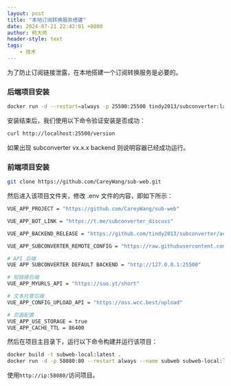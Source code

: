 ```yaml
---
layout: post
title: "本地订阅转换服务搭建"
date: 2024-07-21 22:42:01 +0800
author: 柯大师
header-style: text
tags:
    - 技术
---
```


为了防止订阅链接泄露，在本地搭建一个订阅转换服务是必要的。

### 后端项目安装

```bash
docker run -d --restart=always -p 25500:25500 tindy2013/subconverter:latest
```

安装结束后，我们使用以下命令验证安装是否成功：

```bash
curl http://localhost:25500/version
```

如果出现 subconverter vx.x.x backend 则说明容器已经成功运行。

### 前端项目安装

```bash
git clone https://github.com/CareyWang/sub-web.git
```

然后进入该项目文件夹，修改 .env 文件的内容，即如下所示：

```bash
VUE_APP_PROJECT = "https://github.com/CareyWang/sub-web"

VUE_APP_BOT_LINK = "https://t.me/subconverter_discuss"

VUE_APP_BACKEND_RELEASE = "https://github.com/tindy2013/subconverter/actions"

VUE_APP_SUBCONVERTER_REMOTE_CONFIG = "https://raw.githubusercontent.com/tindy2013/subconverter/master/base/config/example_external_config.ini"

# API 后端
VUE APP SUBCONVERTER DEFAULT BACKEND = "http://127.0.0.1:25500"

# 短链接后端
VUE_APP_MYURLS_API = "https://suo.yt/short"

# 文本托管后端
VUE_APP_CONFIG_UPLOAD_API = "https://oss.wcc.best/upload"

# 页面配置
VUE_APP_USE_STORAGE = true 
VUE_APP_CACHE_TTL = 86400
```

然后在项目主目录下，运行以下命令构建并运行该项目：

```bash
docker build -t subweb-local:latest .
docker run -d -p 58080:80 --restart always --name subweb subweb-local:latest
```

使用`http://ip:58080/`访问项目。

